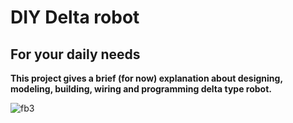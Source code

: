 # DIY Delta robot

## For your daily needs

**This project gives a brief (for now) explanation about designing, modeling, building, wiring and programming delta type robot.**

![fb3](https://user-images.githubusercontent.com/84570140/149950226-a1bb82dc-97a9-4bc8-ab05-011d34f5940a.jpg)
